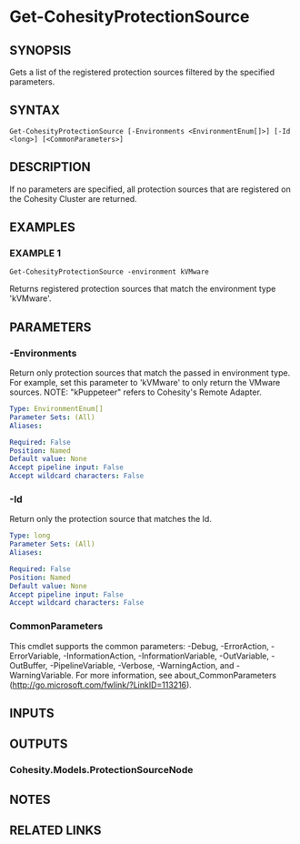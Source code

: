 # Get-CohesityProtectionSource

## SYNOPSIS
Gets a list of the registered protection sources filtered by the specified parameters.

## SYNTAX

```
Get-CohesityProtectionSource [-Environments <EnvironmentEnum[]>] [-Id <long>] [<CommonParameters>]
```

## DESCRIPTION
If no parameters are specified, all protection sources that are registered on the Cohesity Cluster are returned.

## EXAMPLES

### EXAMPLE 1
```
Get-CohesityProtectionSource -environment kVMware
```

Returns registered protection sources that match the environment type 'kVMware'.

## PARAMETERS

### -Environments
Return only protection sources that match the passed in environment type.
For example, set this parameter to 'kVMware' to only return the VMware sources.
NOTE: "kPuppeteer" refers to Cohesity's Remote Adapter.

```yaml
Type: EnvironmentEnum[]
Parameter Sets: (All)
Aliases:

Required: False
Position: Named
Default value: None
Accept pipeline input: False
Accept wildcard characters: False
```

### -Id
Return only the protection source that matches the Id.

```yaml
Type: long
Parameter Sets: (All)
Aliases:

Required: False
Position: Named
Default value: None
Accept pipeline input: False
Accept wildcard characters: False
```

### CommonParameters
This cmdlet supports the common parameters: -Debug, -ErrorAction, -ErrorVariable, -InformationAction, -InformationVariable, -OutVariable, -OutBuffer, -PipelineVariable, -Verbose, -WarningAction, and -WarningVariable.
For more information, see about_CommonParameters (http://go.microsoft.com/fwlink/?LinkID=113216).

## INPUTS

## OUTPUTS

### Cohesity.Models.ProtectionSourceNode
## NOTES

## RELATED LINKS
